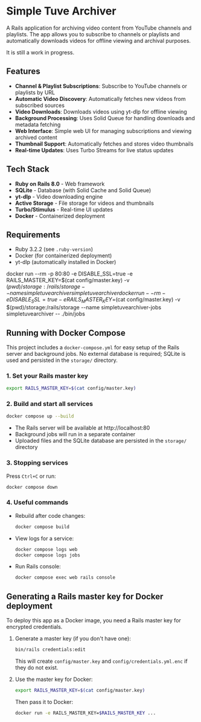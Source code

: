 # Simple Tuve Archiver

A Rails application for archiving video content from YouTube channels and playlists. The app allows you to subscribe to channels or playlists and automatically downloads videos for offline viewing and archival purposes.

It is still a work in progress.

## Features

- **Channel & Playlist Subscriptions**: Subscribe to YouTube channels or playlists by URL
- **Automatic Video Discovery**: Automatically fetches new videos from subscribed sources
- **Video Downloads**: Downloads videos using yt-dlp for offline viewing
- **Background Processing**: Uses Solid Queue for handling downloads and metadata fetching
- **Web Interface**: Simple web UI for managing subscriptions and viewing archived content
- **Thumbnail Support**: Automatically fetches and stores video thumbnails
- **Real-time Updates**: Uses Turbo Streams for live status updates

## Tech Stack

- **Ruby on Rails 8.0** - Web framework
- **SQLite** - Database (with Solid Cache and Solid Queue)
- **yt-dlp** - Video downloading engine
- **Active Storage** - File storage for videos and thumbnails
- **Turbo/Stimulus** - Real-time UI updates
- **Docker** - Containerized deployment

## Requirements

- Ruby 3.2.2 (see `.ruby-version`)
- Docker (for containerized deployment)
- yt-dlp (automatically installed in Docker)


docker run --rm -p 80:80 -e DISABLE_SSL=true -e RAILS_MASTER_KEY=$(cat config/master.key) -v $(pwd)/storage:/rails/storage --name simpletuvearchiver simpletuvearchiver
docker run --rm -e DISABLE_SSL=true -e RAILS_MASTER_KEY=$(cat config/master.key) -v $(pwd)/storage:/rails/storage --name simpletuvearchiver-jobs simpletuvearchiver -- ./bin/jobs

## Running with Docker Compose

This project includes a `docker-compose.yml` for easy setup of the Rails server and background jobs. No external database is required; SQLite is used and persisted in the `storage/` directory.

### 1. Set your Rails master key

```bash
export RAILS_MASTER_KEY=$(cat config/master.key)
```

### 2. Build and start all services

```bash
docker compose up --build
```

- The Rails server will be available at http://localhost:80
- Background jobs will run in a separate container
- Uploaded files and the SQLite database are persisted in the `storage/` directory

### 3. Stopping services

Press `Ctrl+C` or run:
```bash
docker compose down
```

### 4. Useful commands

- Rebuild after code changes:
  ```bash
  docker compose build
  ```
- View logs for a service:
  ```bash
  docker compose logs web
  docker compose logs jobs
  ```
- Run Rails console:
  ```bash
  docker compose exec web rails console
  ```

## Generating a Rails master key for Docker deployment

To deploy this app as a Docker image, you need a Rails master key for encrypted credentials.

1. Generate a master key (if you don't have one):
   ```bash
   bin/rails credentials:edit
   ```
   This will create `config/master.key` and `config/credentials.yml.enc` if they do not exist.

2. Use the master key for Docker:
   ```bash
   export RAILS_MASTER_KEY=$(cat config/master.key)
   ```
   Then pass it to Docker:
   ```bash
   docker run -e RAILS_MASTER_KEY=$RAILS_MASTER_KEY ...
   ```
